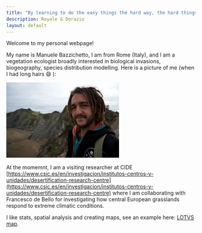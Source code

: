 ```yaml
---
title: "By learning to do the easy things the hard way, the hard things will become easy"
description: Royale & Dorazio
layout: default
---
```


Welcome to my personal webpage!

My name is Manuele Bazzichetto, I am from Rome (Italy), and I am a vegetation ecologist broadly interested in biological invasions, biogeography, species distribution modelling. Here is a picture of me (when I had long hairs  :smile: ):

<img src="images/DSC_2169.jpg" width="300" />

At the momemnt, I am a visiting researcher at CIDE [https://www.csic.es/en/investigacion/institutos-centros-y-unidades/desertification-research-centre](https://www.csic.es/en/investigacion/institutos-centros-y-unidades/desertification-research-centre) where I am collaborating with Francesco de Bello for investigating how central European grasslands respond to extreme climatic conditions. 

I like stats, spatial analysis and creating maps, see an example here: [LOTVS map](https://manuelebazzichetto.github.io/LOTVS_MAP/).

